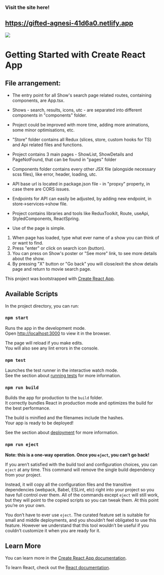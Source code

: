 ### Visit the site here!
https://gifted-agnesi-41d6a0.netlify.app
---
![](https://github.com/AldisG/twsowgif/blob/main/TV-show-search.gif)

# Getting Started with Create React App
## File arrangement:

* The entry point for all Show's search page related routes, containing components, are App.tsx.
* Shows  - search, results, icons, utc - are separated into different components in "components" folder.
* Project could be improved with more time, adding more animations, some minor optimisations, etc.
* "Store" folder contains all Redux (slices, store, custom hooks for TS) and Api related files and functions.
* Project contains 3 main pages - ShowList, ShowDetails and PageNotFound, that can be found in "pages" folder
* Components folder contains every other JSX file (alongside necessary scss files), like error, header, loading, utc.
* API base url is located in package.json file - in "propxy" property, in case there are CORS issues.
* Endpoints for API can easily be adjusted, by adding new endpoint, in store->services->show file.
* Project contains libraries and tools like ReduxToolkit, Route, useApi, StyledComponents, ReactSpring.

* Use of the page is simple. 
1) When page has loaded, type what ever name of a show you can think of or want to find.
2) Press "enter" or click on search icon (button).
3) You can press on Show's poster or "See more" link, to see more details about the show.
4) By pressing "X" button or "Go back" you will close/exit the show details page and return to movie search page.

This project was bootstrapped with [Create React App](https://github.com/facebook/create-react-app).

## Available Scripts

In the project directory, you can run:

### `npm start`

Runs the app in the development mode.\
Open [http://localhost:3000](http://localhost:3000) to view it in the browser.

The page will reload if you make edits.\
You will also see any lint errors in the console.

### `npm test`

Launches the test runner in the interactive watch mode.\
See the section about [running tests](https://facebook.github.io/create-react-app/docs/running-tests) for more information.

### `npm run build`

Builds the app for production to the `build` folder.\
It correctly bundles React in production mode and optimizes the build for the best performance.

The build is minified and the filenames include the hashes.\
Your app is ready to be deployed!

See the section about [deployment](https://facebook.github.io/create-react-app/docs/deployment) for more information.

### `npm run eject`

**Note: this is a one-way operation. Once you `eject`, you can’t go back!**

If you aren’t satisfied with the build tool and configuration choices, you can `eject` at any time. This command will remove the single build dependency from your project.

Instead, it will copy all the configuration files and the transitive dependencies (webpack, Babel, ESLint, etc) right into your project so you have full control over them. All of the commands except `eject` will still work, but they will point to the copied scripts so you can tweak them. At this point you’re on your own.

You don’t have to ever use `eject`. The curated feature set is suitable for small and middle deployments, and you shouldn’t feel obligated to use this feature. However we understand that this tool wouldn’t be useful if you couldn’t customize it when you are ready for it.

## Learn More

You can learn more in the [Create React App documentation](https://facebook.github.io/create-react-app/docs/getting-started).

To learn React, check out the [React documentation](https://reactjs.org/).
